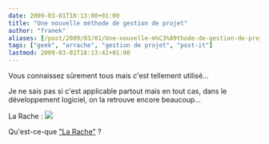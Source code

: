 ```yaml
---
date: 2009-03-01T18:13:00+01:00
title: "Une nouvelle méthode de gestion de projet"
author: "franek"
aliases: [/post/2009/03/01/Une-nouvelle-m%C3%A9thode-de-gestion-de-projet]
tags: ["geek", "arrache", "gestion de projet", "post-it"]
lastmod: 2009-03-01T18:13:42+01:00
---
```

Vous connaissez sûrement tous mais c'est tellement utilisé...

Je ne sais pas si c'est applicable partout mais en tout cas, dans le développement logiciel, on la retrouve encore beaucoup...

La Rache : ![](http://www.cafenware.com/la-rache/zfiles//process.jpg)

Qu'est-ce-que ["La Rache"](http://www.cafenware.com/la-rache/index.php?z=2) ?

